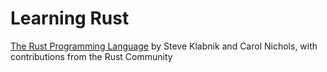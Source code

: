 # Learning Rust

[The Rust Programming Language](https://doc.rust-lang.org/stable/book/title-page.html) by Steve Klabnik and Carol Nichols, with contributions from the Rust Community